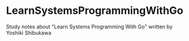 # LearnSystemsProgrammingWithGo
Study notes about "Learn Systems Programming With Go" written by Yoshiki Shibukawa
